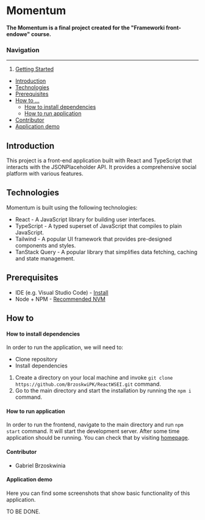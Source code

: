# Momentum

**The Momentum is a final project created for the "Frameworki front-endowe" course.**

### Navigation

---

1. [Getting Started](#getting-started)

- [Introduction](#introduction)
- [Technologies](#technologies)
- [Prerequisites](#prerequisites)
- [How to ...](#how-to)
  - [How to install dependencies](#how-to-install-dependencies)
  - [How to run application](#how-to-run-application)
- [Contributor](#contributor)
- [Application demo](#application-demo)

## Introduction

This project is a front-end application built with React and TypeScript that interacts with the JSONPlaceholder API. It provides a comprehensive social platform with various features.

## Technologies

Momentum is built using the following technologies:

- React - A JavaScript library for building user interfaces.
- TypeScript - A typed superset of JavaScript that compiles to plain JavaScript.
- Tailwind - A popular UI framework that provides pre-designed components and styles.
- TanStack Query - A popular library that simplifies data fetching, caching and state management.

## Prerequisites

- IDE (e.g. Visual Studio Code) - [Install](https://code.visualstudio.com/download)
- Node + NPM - [Recommended NVM](https://github.com/nvm-sh/nvm)

## How to

#### How to install dependencies

In order to run the application, we will need to:

- Clone repository
- Install dependencies

1. Create a directory on your local machine and invoke `git clone https://github.com/BrzoskwiPK/ReactWSEI.git` command.
2. Go to the main directory and start the installation by running the `npm i` command.

#### How to run application

In order to run the frontend, navigate to the main directory and run `npm start` command.
It will start the development server. After some time application should be running. You can check that by visiting [homepage](http://localhost:3000/).

#### Contributor

- Gabriel Brzoskwinia

#### Application demo

Here you can find some screenshots that show basic functionality of this application.

TO BE DONE.

